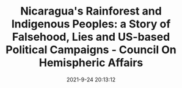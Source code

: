 ---
"title": "Nicaragua's Rainforest and Indigenous Peoples: a Story of Falsehood, Lies and US-based Political Campaigns - Council On Hemispheric Affairs"
"date": "2021-9-24 20:13:12"
"feed_name": "GOOGLENEWSMINING"
"feed_website": "https://news.google.com/search?q=mining%2Bincident&hl=en-US&gl=US&ceid=US:en"
"feed_rss": "https://news.google.com/rss/search?q=mining%2Bincident&hl=en-US&gl=US&ceid=US:en"
"link": "https://www.coha.org/nicaraguas-rainforest-and-indigenous-peoples-a-story-of-falsehood-lies-and-us-based-political-campaigns/"
"file": "_posts/2021-1-1-b01b6f20705534259d3ceb69e1115e7300bfe0f0.md"
"accident": "0"
"drilling": "0"
"dead": "0"
"injured": "0"
"where": "unknown site"
---